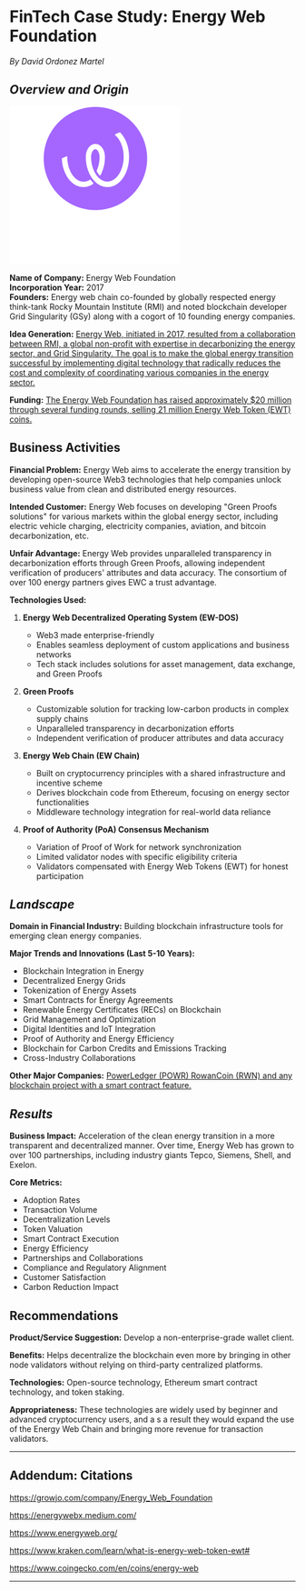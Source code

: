# FinTech Case Study: Energy Web Foundation
*By David Ordonez Martel*

## **_Overview and Origin_**
![logo](EWTLOGO.png)

**Name of Company:** Energy Web Foundation  
**Incorporation Year:** 2017  
**Founders:**
Energy web chain co-founded by globally respected energy think-tank Rocky Mountain Institute (RMI) and noted blockchain developer Grid Singularity (GSy)
along with a cogort of 10 founding energy companies.

**Idea Generation:**
[Energy Web, initiated in 2017, resulted from a collaboration between RMI, a global non-profit with expertise in decarbonizing the energy sector, and Grid Singularity. The goal is to make the global energy transition successful by implementing digital technology that radically reduces the cost and complexity of coordinating various companies in the energy sector.](https://www.kraken.com/learn/what-is-energy-web-token-ewt#)

**Funding:**
[The Energy Web Foundation has raised approximately $20 million through several funding rounds, selling 21 million Energy Web Token (EWT) coins.](https://growjo.com/company/Energy_Web_Foundation)
## Business Activities

**Financial Problem:**
Energy Web aims to accelerate the energy transition by developing open-source Web3 technologies that help companies unlock business value from clean and distributed energy resources.

**Intended Customer:**
Energy Web focuses on developing "Green Proofs solutions" for various markets within the global energy sector, including electric vehicle charging, electricity companies, aviation, and bitcoin decarbonization, etc.

**Unfair Advantage:**
Energy Web provides unparalleled transparency in decarbonization efforts through Green Proofs, allowing independent verification of producers' attributes and data accuracy. The consortium of over 100 energy partners gives EWC a trust advantage.

**Technologies Used:**
1. **Energy Web Decentralized Operating System (EW-DOS)**
   - Web3 made enterprise-friendly
   - Enables seamless deployment of custom applications and business networks
   - Tech stack includes solutions for asset management, data exchange, and Green Proofs

2. **Green Proofs**
   - Customizable solution for tracking low-carbon products in complex supply chains
   - Unparalleled transparency in decarbonization efforts
   - Independent verification of producer attributes and data accuracy

3. **Energy Web Chain (EW Chain)**
   - Built on cryptocurrency principles with a shared infrastructure and incentive scheme
   - Derives blockchain code from Ethereum, focusing on energy sector functionalities
   - Middleware technology integration for real-world data reliance

4. **Proof of Authority (PoA) Consensus Mechanism**
   - Variation of Proof of Work for network synchronization
   - Limited validator nodes with specific eligibility criteria
   - Validators compensated with Energy Web Tokens (EWT) for honest participation

## **_Landscape_**

**Domain in Financial Industry:**
Building blockchain infrastructure tools for emerging clean energy companies.

**Major Trends and Innovations (Last 5-10 Years):**
- Blockchain Integration in Energy
- Decentralized Energy Grids
- Tokenization of Energy Assets
- Smart Contracts for Energy Agreements
- Renewable Energy Certificates (RECs) on Blockchain
- Grid Management and Optimization
- Digital Identities and IoT Integration
- Proof of Authority and Energy Efficiency
- Blockchain for Carbon Credits and Emissions Tracking
- Cross-Industry Collaborations

**Other Major Companies:**
[PowerLedger (POWR) RowanCoin (RWN) and any blockchain project with a smart contract feature.](https://www.coingecko.com/en/coins/energy-web)

## **_Results_**

**Business Impact:**
Acceleration of the clean energy transition in a more transparent and decentralized manner. 
Over time, Energy Web has grown to over 100 partnerships, including industry giants Tepco, Siemens, Shell, and Exelon.

**Core Metrics:**
- Adoption Rates
- Transaction Volume
- Decentralization Levels
- Token Valuation
- Smart Contract Execution
- Energy Efficiency
- Partnerships and Collaborations
- Compliance and Regulatory Alignment
- Customer Satisfaction
- Carbon Reduction Impact


## Recommendations

**Product/Service Suggestion:**
Develop a non-enterprise-grade wallet client.

**Benefits:**
Helps decentralize the blockchain even more by bringing in other node validators without relying on third-party centralized platforms.

**Technologies:**
Open-source technology, Ethereum smart contract technology, and token staking.

**Appropriateness:**
These technologies are widely used by beginner and advanced cryptocurrency users, and a s a result they would expand the use of the Energy Web Chain and bringing more revenue for transaction validators.

_____________________________________________________________________________________________________________________________________________

## Addendum: Citations
https://growjo.com/company/Energy_Web_Foundation

https://energywebx.medium.com/

https://www.energyweb.org/

https://www.kraken.com/learn/what-is-energy-web-token-ewt#

https://www.coingecko.com/en/coins/energy-web

______________________________________________________________________________________________________________________________________________

